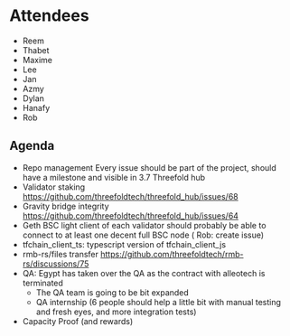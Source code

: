 # Attendees 
- Reem
- Thabet
- Maxime
- Lee
- Jan
- Azmy
- Dylan
- Hanafy
- Rob


## Agenda

- Repo management
Every issue should be part of the project, should have a milestone and visible in 3.7
Threefold hub
- Validator staking https://github.com/threefoldtech/threefold_hub/issues/68
- Gravity bridge integrity https://github.com/threefoldtech/threefold_hub/issues/64
- Geth BSC light client of each validator should probably be able to connect to at least one decent full BSC node ( Rob: create issue)
- tfchain_client_ts: typescript version of tfchain_client_js
- rmb-rs/files transfer https://github.com/threefoldtech/rmb-rs/discussions/75
- QA: Egypt has taken over the QA as the contract with alleotech is terminated
    - The QA team is going to be bit expanded
    - QA internship (6 people should help a little bit with manual testing and fresh eyes, and more integration tests)
- Capacity Proof (and rewards)
